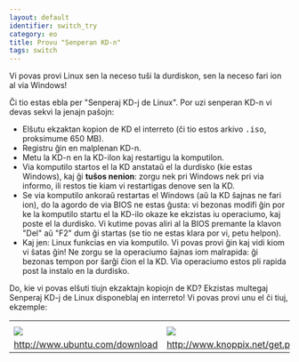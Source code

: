 ```yaml
---
layout: default
identifier: switch_try
category: eo
title: Provu "Senperan KD-n"
tags: switch
---
```


Vi povas provi Linux sen la neceso tuŝi la durdiskon, sen la neceso fari ion al via Windows!

Ĉi tio estas ebla per "Senperaj KD-j de Linux". Por uzi senperan KD-n vi devas sekvi la jenajn paŝojn:

<ul>

<li>Elŝutu ekzaktan kopion de KD el interreto (ĉi tio estos arkivo <tt>.iso</tt>, proksimume 650 MB).</li>

<li>Registru ĝin en malplenan KD-n.</li>

<li>Metu la KD-n en la KD-ilon kaj restartigu la komputilon.</li>

<li>Via komputilo startos el la KD anstataŭ el la durdisko (kie estas Windows), kaj ĝi <b>tuŝos nenion</b>: zorgu nek pri Windows nek pri via informo, ili restos tie kiam vi restartigas denove sen la KD.</li>

<li>Se via komputilo ankoraŭ restartas el Windows (aŭ la KD ŝajnas ne fari ion), do la agordo de via BIOS ne estas ĝusta: vi bezonas modifi ĝin por ke la komputilo startu el la KD-ilo okaze ke ekzistas iu operaciumo, kaj poste el la durdisko. Vi kutime povas aliri al la BIOS premante la klavon "Del" aŭ "F2" dum ĝi startas (se tio ne estas klara por vi, petu helpon).</li>

<li>Kaj jen: Linux funkcias en via komputilo. Vi povas provi ĝin kaj vidi kiom vi ŝatas ĝin! Ne zorgu se la operaciumo ŝajnas iom malrapida: ĝi bezonas tempon por ŝarĝi ĉion el la KD. Via operaciumo estos pli rapida post la instalo en la durdisko.</li>

</ul>

Do, kie vi povas elŝuti tiujn ekzaktajn kopiojn de KD? Ekzistas multegaj Senperaj KD-j de Linux disponeblaj en interreto! Vi povas provi unu el ĉi tiuj, ekzemple:

<table cols="2">
<tr>
<th></th>
<th></th>
</tr>

<tr>
<td><a href="/img/ubuntu.png"><img src="/img/ubuntu_thumbnail.png" /></a></td>
<td><a href="/img/knoppix.png"><img src="/img/knoppix_thumbnail.png" /></a></td>
</tr>

<tr>
<td><a 
href="http://www.ubuntu.com/download">http://www.ubuntu.com/download</a></td>
<td><a 
href="http://www.knoppix.net/get.php">http://www.knoppix.net/get.php</a></td>
</tr>

</table>

